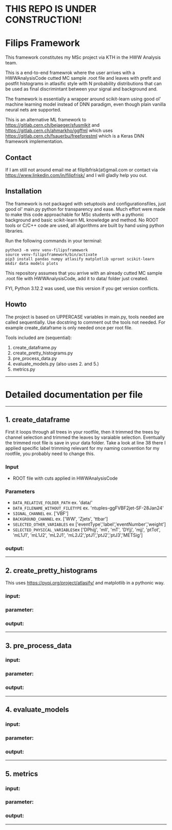 # THIS REPO IS UNDER CONSTRUCTION!
# Filips Framework

This framework constitutes my MSc project via KTH in the HWW Analysis team.

This is a end-to-end framewrok where the user arrives with a HWWAnalysisCode cutted MC sample .root file and leaves with prefit and postfit histograms in atlasific style with N probability distributions that can be used as final discrimintant between your signal and background and. 

The framework is essentially a wrapper around scikit-learn using good ol' machine learning model instead of DNN paradigm, even though plain vanilla neural nets are supported.

This is an alternative ML framework to https://gitlab.cern.ch/bejaeger/sfusmlkit and https://gitlab.cern.ch/ahmarkho/ggffml which uses https://gitlab.cern.ch/fsauerbu/freeforestml which is a Keras DNN framework implementation. 

## Contact

If I am still not around email me at filiplbfrisk(at)gmail.com or contact via https://www.linkedin.com/in/filipfrisk/ and I will gladly help you out.

## Installation

The framework is not packaged with setuptools and configurationsfiles, just good ol' main.py python for transparency and ease. Much effort were made to make this code approachable for MSc students with a pythonic background and basic scikit-learn ML knowledge and method. No ROOT tools or C/C++ code are used, all algorithms are built by hand using python libraries.

Run the following commands in your terminal:
```console
python3 -m venv venv-filipsframework
source venv-filipsframework/bin/activate
pip3 install pandas numpy atlasify matplotlib uproot scikit-learn
mkdir data models plots
```
This repository assumes that you arrive with an already cutted MC sample .root file with HWWAnalysisCode, add it to data/ folder just created.

FYI, Python 3.12.2 was used, use this version if you get version conflicts. 

## Howto 

The project is based on UPPERCASE variables in main.py, tools needed are called sequentially. Use docstring to comment out the tools not needed. For example create_dataframe is only needed once per root file. 

Tools included are (sequential):
1. create_dataframe.py
2. create_pretty_histograms.py
3. pre_process_data.py
4. evaluate_models.py (also uses 2. and 5.)
5. metrics.py

---

# Detailed documentation per file

---

## 1. create_dataframe

First it loops through all trees in your rootfile, then it trimmed the trees by channel selection and trimmed the leaves by varaiable selection. Eventually the trimmed root file is save in your data folder. Take a look at line 38 there I applied specific label trimming relevant for my naming convention for my rootfile, you probably need to change this.

### Input
- ROOT file with cuts applied in HWWAnalysisCode

### Parameters 
- `DATA_RELATIVE_FOLDER_PATH` ex. 'data/'
- `DATA_FILENAME_WITHOUT_FILETYPE` ex. 'ntuples-ggFVBF2jet-SF-28Jan24'
- `SIGNAL_CHANNEL` ex. ['VBF']
- `BACKGROUND_CHANNEL` ex. ['WW', 'Zjets', 'ttbar']
- `SELECTED_OTHER_VARIABLES` ex ['eventType','label','eventNumber','weight']
- `SELECTED_PHYSICAL_VARIABLES`ex ['DPhijj', 'mll', 'mT', 'DYjj', 'mjj', 'ptTot', 'mL1J1', 'mL1J2', 'mL2J1', 'mL2J2','ptJ1','ptJ2','ptJ3','METSig']

### output:

---

## 2. create_pretty_histograms

This uses https://pypi.org/project/atlasify/ and matplotlib in a pythonic way.

### input:
### parameter:
### output:

---

## 3. pre_process_data

### input:
### parameter:
### output:

---

## 4. evaluate_models

### input:
### parameter:
### output:

---

## 5. metrics

### input:
### parameter:
### output:

---
